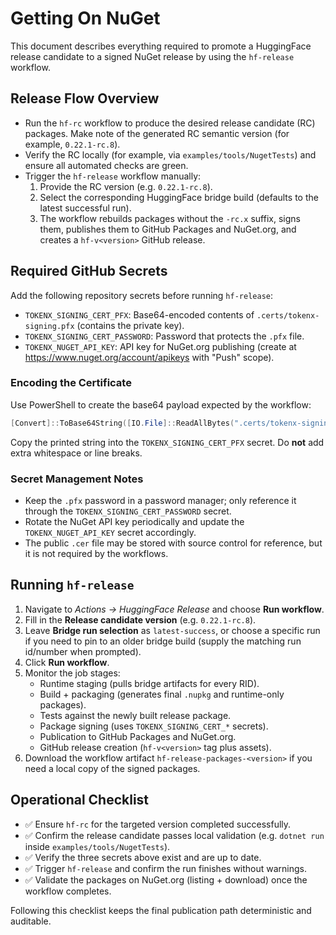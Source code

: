 # Getting On NuGet

This document describes everything required to promote a HuggingFace release candidate to a signed NuGet release by using the `hf-release` workflow.

## Release Flow Overview
- Run the `hf-rc` workflow to produce the desired release candidate (RC) packages. Make note of the generated RC semantic version (for example, `0.22.1-rc.8`).
- Verify the RC locally (for example, via `examples/tools/NugetTests`) and ensure all automated checks are green.
- Trigger the `hf-release` workflow manually:
  1. Provide the RC version (e.g. `0.22.1-rc.8`).
  2. Select the corresponding HuggingFace bridge build (defaults to the latest successful run).
  3. The workflow rebuilds packages without the `-rc.x` suffix, signs them, publishes them to GitHub Packages and NuGet.org, and creates a `hf-v<version>` GitHub release.

## Required GitHub Secrets
Add the following repository secrets before running `hf-release`:
- `TOKENX_SIGNING_CERT_PFX`: Base64-encoded contents of `.certs/tokenx-signing.pfx` (contains the private key).
- `TOKENX_SIGNING_CERT_PASSWORD`: Password that protects the `.pfx` file.
- `TOKENX_NUGET_API_KEY`: API key for NuGet.org publishing (create at https://www.nuget.org/account/apikeys with "Push" scope).

### Encoding the Certificate
Use PowerShell to create the base64 payload expected by the workflow:
```powershell
[Convert]::ToBase64String([IO.File]::ReadAllBytes(".certs/tokenx-signing.pfx"))
```
Copy the printed string into the `TOKENX_SIGNING_CERT_PFX` secret. Do **not** add extra whitespace or line breaks.

### Secret Management Notes
- Keep the `.pfx` password in a password manager; only reference it through the `TOKENX_SIGNING_CERT_PASSWORD` secret.
- Rotate the NuGet API key periodically and update the `TOKENX_NUGET_API_KEY` secret accordingly.
- The public `.cer` file may be stored with source control for reference, but it is not required by the workflows.

## Running `hf-release`
1. Navigate to _Actions → HuggingFace Release_ and choose **Run workflow**.
2. Fill in the **Release candidate version** (e.g. `0.22.1-rc.8`).
3. Leave **Bridge run selection** as `latest-success`, or choose a specific run if you need to pin to an older bridge build (supply the matching run id/number when prompted).
4. Click **Run workflow**.
5. Monitor the job stages:
   - Runtime staging (pulls bridge artifacts for every RID).
   - Build + packaging (generates final `.nupkg` and runtime-only packages).
   - Tests against the newly built release package.
   - Package signing (uses `TOKENX_SIGNING_CERT_*` secrets).
   - Publication to GitHub Packages and NuGet.org.
   - GitHub release creation (`hf-v<version>` tag plus assets).
6. Download the workflow artifact `hf-release-packages-<version>` if you need a local copy of the signed packages.

## Operational Checklist
- ✅ Ensure `hf-rc` for the targeted version completed successfully.
- ✅ Confirm the release candidate passes local validation (e.g. `dotnet run` inside `examples/tools/NugetTests`).
- ✅ Verify the three secrets above exist and are up to date.
- ✅ Trigger `hf-release` and confirm the run finishes without warnings.
- ✅ Validate the packages on NuGet.org (listing + download) once the workflow completes.

Following this checklist keeps the final publication path deterministic and auditable.
